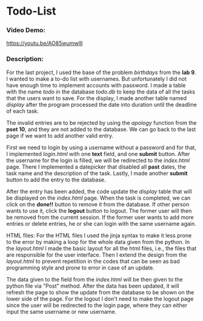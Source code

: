 # Todo-List
### Video Demo:
https://youtu.be/AO85wumwlII
### Description:
For the last project, I used the base of the problem _birthdays_ from the **lab 9**. I wanted to make a to-do list with usernames. But unfortunately I did not have enough time to implement accounts with password. I made a table with the name _todo_ in the database _todo.db_ to keep the data of all the tasks that the users want to save. For the display, I made another table named _display_ after the program processed the date into duration until the deadline of each task.

The invalid entries are to be rejected by using the _apology_ function from the **pset 10**, and they are not added to the database. We can go back to the last page if we want to add another valid entry.

First we need to login by using a username without a password and for that, I implemented _login.html_ with one **text** field, and one **submit** button. After the username for the login is filled, we will be redirected to the _index.html_ page. There I implemented a datepicker that disabled all **past** dates, the task name and the description of the task. Lastly, I made another **submit** button to add the entry to the database.

After the entry has been added, the code update the _display_ table that will be displayed on the _index.html_ page. When the task is completed, we can click on the **done!!** button to remove it from the database. If other person wants to use it, click the **logout** button to logout. The former user will then be removed from the current session. If the former user wants to add more entries or delete entries, he or she can login with the same username again.


HTML files:
For the HTML files I used the jinja syntax to make it less prone to the error by making a loop for the whole data given from the python. In the _layout.html_ I made the basic layout for all the html files, i.e., the files that are responsible for the user interface. Then I extend the design from the _layout.html_ to prevent repetition in the codes that can be seen as bad programming style and prone to error in case of an update.

The data given to the field from the _index.html_ will be then given to the python file via "Post" method. After the data has been updated, it will refresh the page to show the update from the database to be shown on the lower side of the page. For the logout I don't need to make the logout page since the user will be redirected to the login page, where they can either input the same username or new username.
